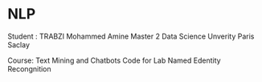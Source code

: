# NLP
Student : TRABZI Mohammed Amine 
Master 2 Data Science 
Unverity Paris Saclay 

Course: Text Mining and Chatbots
Code for Lab Named Edentity Recongnition 

